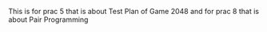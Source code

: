 This is for prac 5 that is about Test Plan of Game 2048 and for prac 8 that is about Pair Programming
